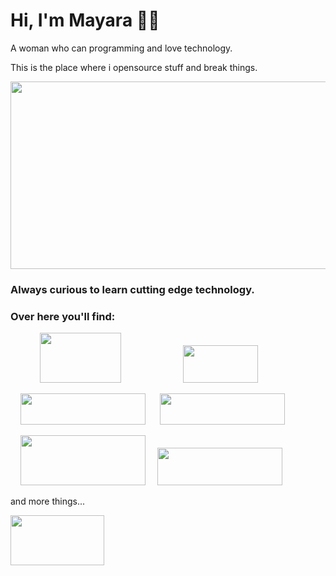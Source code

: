# Hi, I'm Mayara 👩‍💻

A woman who can programming and love technology.  

This is the place where i opensource stuff and break things.  

<p align="left">
<img src="https://media1.giphy.com/media/LMcB8XospGZO8UQq87/giphy.gif?cid=ecf05e478gsfqosh67e3ktlzte0ktzlkc0x155caglw3mpq3&rid=giphy.gif" width="600" height="300">
<p>    

### Always curious to learn cutting edge technology.  
### Over here you'll find:

<p align="left">
&nbsp;&nbsp;&nbsp;&nbsp; &nbsp;&nbsp;&nbsp;&nbsp; &nbsp; <img src="https://static.cloud-boxloja.com/lojas/wyfyg/produtos/6d886245-a7fa-43af-8b8e-4042d8adcc37.jpg" width="130" height="80">&nbsp;&nbsp;&nbsp;&nbsp; &nbsp;&nbsp;&nbsp;&nbsp; &nbsp;&nbsp;&nbsp;&nbsp; &nbsp;&nbsp;&nbsp;&nbsp; &nbsp;&nbsp;&nbsp;&nbsp;
<img src="https://cdn.worldvectorlogo.com/logos/javascript-1.svg" width="120" height="60">
<p>  
<p align="left">
&nbsp;&nbsp;&nbsp;&nbsp;<img src="https://miro.medium.com/proxy/1*jMQ9lkY5SBnbcOlJB4aizg.png" width="200" height="50">
&nbsp;&nbsp;&nbsp;&nbsp; <img src="https://www.fullstackpython.com/img/logos/angular.png" width="200" height="50">
<p>   
<p align="left">
&nbsp;&nbsp;&nbsp;&nbsp;<img src="https://digitalparana.com.br/wp-content/uploads/2018/07/Como-adicionar-novos-usu%C3%A1rios-no-MySQL-do-cPanel.png" width="200" height="80">
&nbsp;&nbsp;&nbsp; <img src="https://upload.wikimedia.org/wikipedia/commons/thumb/4/4e/Docker_%28container_engine%29_logo.svg/1280px-Docker_%28container_engine%29_logo.svg.png" width="200" height="60">
<p>    

and more things...    

<p align="left">
<img src="https://media0.giphy.com/media/AOSwwqVjNZlDO/200w.webp?cid=ecf05e4758d1a0e51cc00438214c03daf26abc95ba41b2d2&rid=200w.webp" width="150" height="80">
<p>   
<!--
**DottaMP/DottaMP** is a ✨ _special_ ✨ repository because its `README.md` (this file) appears on your GitHub profile.


<!--
Here are some ideas to get you started:

<!--- 🔭 I’m currently working on ...
<!--- 🌱 I’m currently learning ...
<!--- 👯 I’m looking to collaborate on ...
<!--- 🤔 I’m looking for help with ...
<!--- 💬 Ask me about ...
<!--- 📫 How to reach me: ...
<!--- 😄 Pronouns: ...
<!--- ⚡ Fun fact: ...
->

